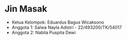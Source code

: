 # Jin Masak

- Ketua Kelompok: Eduardus Bagus Wicaksono
- Anggota 1: Salwa Nayla Adistri - 22/493200/TK/54017
- Anggota 2: Nabila Puspita Dewi

